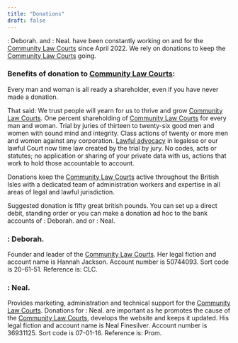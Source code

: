 ```yaml
---
title: "Donations"
draft: false
---
```

: Deborah. and : Neal. have been constantly working on and for the [Community Law Courts](https://communitylawcourts.org/services/community-law-courts/) since April 2022.  We rely on donations to keep the [Community Law Courts](https://communitylawcourts.org/services/community-law-courts/) going.

### Benefits of donation to [Community Law Courts](https://communitylawcourts.org/services/community-law-courts/):

Every man and woman is all ready a shareholder, even if you have never made a donation.

That said: We trust people will yearn for us to thrive and grow [Community Law Courts](https://communitylawcourts.org/services/community-law-courts/).  One percent shareholding of [Community Law Courts](https://communitylawcourts.org/services/community-law-courts/) for every man and woman. Trial by juries of thirteen to twenty-six good men and women with sound mind and integrity.  Class actions of twenty or more men and women against any corporation.  [Lawful advocacy](https://communitylawcourts.org/services/lawful-advocacy/) in legalese or our lawful Court now time law created by the trial by jury.  No codes, acts or statutes; no application or sharing of your private data with us, actions that work to hold those accountable to account.

Donations keep the [Community Law Courts](https://communitylawcourts.org/services/community-law-courts/) active throughout the British Isles with a dedicated team of administration workers and expertise in all areas of legal and lawful jurisdiction.

Suggested donation is fifty great british pounds.  You can set up a direct debit, standing order or you can make a donation ad hoc to the bank accounts of : Deborah. and or : Neal.

### : Deborah.
Founder and leader of the [Community Law Courts](https://communitylawcourts.org/services/community-law-courts/).  Her legal fiction and account name is Hannah Jackson. Account number is 50744093. Sort code is 20-61-51. Reference is: CLC.

### : Neal.
Provides marketing, administration and technical support for the [Community Law Courts](https://communitylawcourts.org/services/community-law-courts/).  Donations for : Neal. are important as he promotes the cause of the [Community Law Courts](https://communitylawcourts.org/services/community-law-courts/), develops the website and keeps it updated.  His legal fiction and account name is Neal Finesilver.  Account number is 36931125.  Sort code is 07-01-16. Reference is: Prom.

